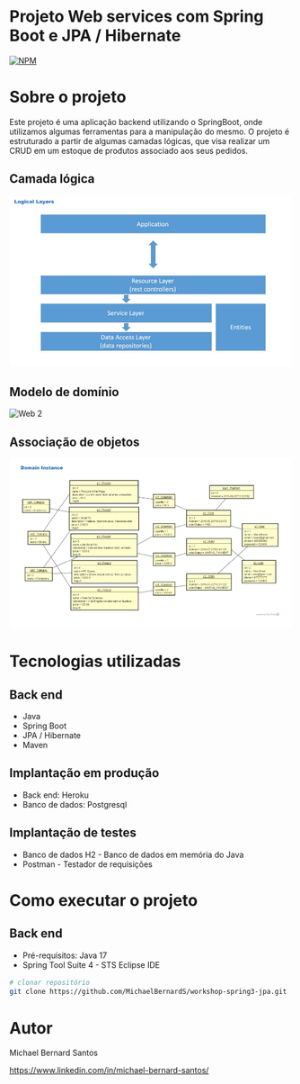 # Projeto Web services com Spring Boot e JPA / Hibernate
[![NPM](https://img.shields.io/badge/license-MIT-green)](https://github.com/MichaelBernardS/workshop-spring3-jpa/blob/main/LICENSE)

# Sobre o projeto

Este projeto é uma aplicação backend utilizando o SpringBoot, onde utilizamos algumas ferramentas para a manipulação do mesmo. O projeto é estruturado a partir de algumas camadas lógicas, que visa realizar um CRUD em um estoque de produtos associado aos seus pedidos. 

## Camada lógica
![Web 1](https://github.com/MichaelBernardS/Assets/blob/main/Camadas%20l%C3%B3gicas.png)

## Modelo de domínio
![Web 2](https://github.com/MichaelBernardS/Assets/blob/main/Modelo%20de%20dom%C3%ADnio%20Spring-JPA-Hibernate.png)

## Associação de objetos
![Web 3](https://github.com/MichaelBernardS/Assets/blob/main/Associa%C3%A7%C3%A3o%20dos%20objetos.png)

# Tecnologias utilizadas
## Back end
- Java
- Spring Boot
- JPA / Hibernate
- Maven

## Implantação em produção
- Back end: Heroku
- Banco de dados: Postgresql

## Implantação de testes
- Banco de dados H2 - Banco de dados em memória do Java
- Postman - Testador de requisições

# Como executar o projeto

## Back end
- Pré-requisitos: Java 17
- Spring Tool Suite 4 - STS Eclipse IDE

```bash
# clonar repositório
git clone https://github.com/MichaelBernardS/workshop-spring3-jpa.git
```

# Autor

Michael Bernard Santos

https://www.linkedin.com/in/michael-bernard-santos/
